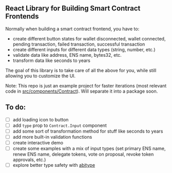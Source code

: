 ## React Library for Building Smart Contract Frontends

Normally when building a smart contract frontend, you have to:

- create different button states for wallet disconnected, wallet connected, pending transaction, failed transaction, successful transaction
- create different inputs for different data types (string, number, etc.)
- validate data like address, ENS name, bytes32, etc.
- transform data like seconds to years

The goal of this library is to take care of all the above for you, while still allowing you to customize the UI.

Note: This repo is just an example project for faster iterations (most relevant code in [src/components/Contract](src/components/Contract)). Will separate it into a package soon.

## To do:

- [ ] add loading icon to button
- [ ] add `type` prop to `Contract.Input` component
- [ ] add some sort of transformation method for stuff like seconds to years
- [ ] add more built-in validation functions
- [ ] create interactive demo
- [ ] create some examples with a mix of input types (set primary ENS name, renew ENS name, delegate tokens, vote on proposal, revoke token approvals, etc.)
- [ ] explore better type safety with [abitype](https://github.com/wagmi-dev/abitype)
